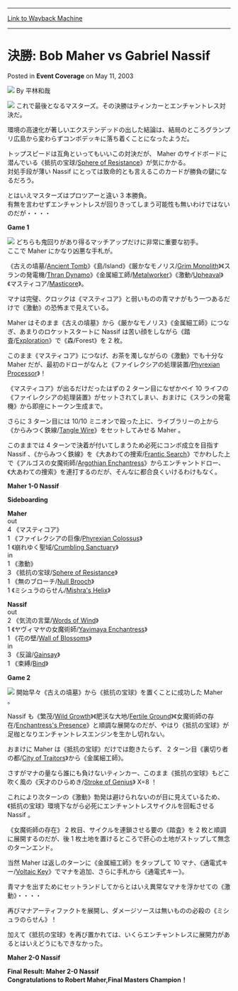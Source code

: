 
---
[Link to Wayback Machine](https://web.archive.org/web/20211020180744/https://magic.wizards.com/en/articles/archive/event-coverage/%E6%B1%BA%E5%8B%9D-bob-maher-vs-gabriel-nassif-2003-05-11)

[_metadata_:author]:- "平林和哉"
[_metadata_:description]:- "これで最後となるマスターズ。その決勝はティンカーとエンチャントレス対決だ。 環境の高速化が著しいエクステンデッドの出した結論は、結局のところグランプリ広島から変わらずコンボデッキに落ち着くことになったようだ。 トップスピードは互角といってもいいこの対決だが、 Maher のサイドボードに潜んでいる《抵抗の宝球/Sphere of Resistance》が気にかかる。 対処手段が薄い Nassif にとっては致命的とも言えるこのカードが勝負の鍵になるだろう。 とはいえマスターズはプロツアーと違い 3 本勝負。 有無を言わせずエンチャントレスが回りきってしまう可能性も無いわけではないのだが・・・・Game 1 どちらも鬼回りがあり得るマッチアップだけに非常に重要な初手。 ここで Maher にかなり凶悪な手札が。 《古えの墳墓/Ancient"
[_metadata_:generator]:- "Drupal 7 (http://drupal.org)"
[_metadata_:node]:- "792691"
[_metadata_:publish_date]:- "2003-05-11"
[_metadata_:source]:- "div-main-content"
[_metadata_:title]:- "決勝: Bob Maher vs Gabriel Nassif"
[_metadata_:wayback_capture_timestamp]:- "2021-10-20 18:07:44"
[_metadata_:wayback_raw_url]:- "https://web.archive.org/web/20211020180744id_/https://magic.wizards.com/en/articles/archive/event-coverage/%E6%B1%BA%E5%8B%9D-bob-maher-vs-gabriel-nassif-2003-05-11"
[_metadata_:wayback_url]:- "https://magic.wizards.com/en/articles/archive/event-coverage/%E6%B1%BA%E5%8B%9D-bob-maher-vs-gabriel-nassif-2003-05-11"
---


決勝: Bob Maher vs Gabriel Nassif
===============================



 Posted in **Event Coverage**
 on May 11, 2003 






![](https://media.magic.wizards.com/styles/auth_small/public/generic-avatar-150_142.png)
By 平林和哉











![](https://media.magic.wizards.com/image_legacy_migration/sideboard/images/ptyok03/a358.jpg) これで最後となるマスターズ。その決勝はティンカーとエンチャントレス対決だ。

 環境の高速化が著しいエクステンデッドの出した結論は、結局のところグランプリ広島から変わらずコンボデッキに落ち着くことになったようだ。

 トップスピードは互角といってもいいこの対決だが、 Maher のサイドボードに潜んでいる《抵抗の宝球/[Sphere of Resistance](https://gatherer.wizards.com/Pages/Card/Details.aspx?name=Sphere+of+Resistance)》が気にかかる。  
 対処手段が薄い Nassif にとっては致命的とも言えるこのカードが勝負の鍵になるだろう。

 とはいえマスターズはプロツアーと違い 3 本勝負。  
 有無を言わせずエンチャントレスが回りきってしまう可能性も無いわけではないのだが・・・・

**Game 1**

![](https://media.magic.wizards.com/image_legacy_migration/sideboard/images/ptyok03/a357.jpg) どちらも鬼回りがあり得るマッチアップだけに非常に重要な初手。  
 ここで Maher にかなり凶悪な手札が。

 《古えの墳墓/[Ancient Tomb](https://gatherer.wizards.com/Pages/Card/Details.aspx?name=Ancient+Tomb)》《島/Island》《厳かなモノリス/[Grim Monolith](https://gatherer.wizards.com/Pages/Card/Details.aspx?name=Grim+Monolith)》《スランの発電機/[Thran Dynamo](https://gatherer.wizards.com/Pages/Card/Details.aspx?name=Thran+Dynamo)》《金属細工師/[Metalworker](https://gatherer.wizards.com/Pages/Card/Details.aspx?name=Metalworker)》《激動/[Upheaval](https://gatherer.wizards.com/Pages/Card/Details.aspx?name=Upheaval)》《マスティコア/[Masticore](https://gatherer.wizards.com/Pages/Card/Details.aspx?name=Masticore)》。

 マナは完璧、クロックは《マスティコア》と弱いものの青マナがもう一つあるだけで《激動》の恐怖まで見えている。

 Maher はそのまま《古えの墳墓》から《厳かなモノリス》《金属細工師》につなぎ、あまりのロケットスタートに Nassif は苦い顔をしながら《踏査/[Exploration](https://gatherer.wizards.com/Pages/Card/Details.aspx?name=Exploration)》で《森/Forest》を 2 枚。

 このまま《マスティコア》につなげ、お茶を濁しながらの《激動》でも十分な Maher だが、最初のドローがなんと《ファイレクシアの処理装置/[Phyrexian Processor](https://gatherer.wizards.com/Pages/Card/Details.aspx?name=Phyrexian+Processor)》！

 《マスティコア》が出るだけだったはずの 2 ターン目になぜかペイ 10 ライフの《ファイレクシアの処理装置》がセットされてしまい、おまけに《スランの発電機》から即座にトークン生成まで。

 さらに 3 ターン目には 10/10 ミニオンで殴った上に、ライブラリーの上から《からみつく鉄線/[Tangle Wire](https://gatherer.wizards.com/Pages/Card/Details.aspx?name=Tangle+Wire)》をセットしてみせる Maher 。

 このままでは 4 ターンで決着が付いてしまうため必死にコンボ成立を目指す Nassif 、《からみつく鉄線》を《大あわての捜索/[Frantic Search](https://gatherer.wizards.com/Pages/Card/Details.aspx?name=Frantic+Search)》でかわした上で《アルゴスの女魔術師/[Argothian Enchantress](https://gatherer.wizards.com/Pages/Card/Details.aspx?name=Argothian+Enchantress)》からエンチャントドロー、《大あわての捜索》を連打するのだが、そんなに都合良くいけるわけもなく。

**Maher 1-0 Nassif**

**Sideboarding**

**Maher**  
 out  
 4 《マスティコア》  
 1 《ファイレクシアの巨像/[Phyrexian Colossus](https://gatherer.wizards.com/Pages/Card/Details.aspx?name=Phyrexian+Colossus)》  
 1 《崩れゆく聖域/[Crumbling Sanctuary](https://gatherer.wizards.com/Pages/Card/Details.aspx?name=Crumbling+Sanctuary)》  
 in  
 1 《激動》  
 3 《抵抗の宝球/[Sphere of Resistance](https://gatherer.wizards.com/Pages/Card/Details.aspx?name=Sphere+of+Resistance)》  
 1 《無のブローチ/[Null Brooch](https://gatherer.wizards.com/Pages/Card/Details.aspx?name=Null+Brooch)》  
 1 《ミシュラのらせん/[Mishra's Helix](https://gatherer.wizards.com/Pages/Card/Details.aspx?name=Mishra%27s+Helix)》

**Nassif**  
 out  
 2 《気流の言葉/[Words of Wind](https://gatherer.wizards.com/Pages/Card/Details.aspx?name=Words+of+Wind)》  
 1 《ヤヴィマヤの女魔術師/[Yavimaya Enchantress](https://gatherer.wizards.com/Pages/Card/Details.aspx?name=Yavimaya+Enchantress)》  
 1 《花の壁/[Wall of Blossoms](https://gatherer.wizards.com/Pages/Card/Details.aspx?name=Wall+of+Blossoms)》  
 in  
 3 《反論/[Gainsay](https://gatherer.wizards.com/Pages/Card/Details.aspx?name=Gainsay)》  
 1 《束縛/[Bind](https://gatherer.wizards.com/Pages/Card/Details.aspx?name=Bind)》

**Game 2**

![](https://media.magic.wizards.com/image_legacy_migration/sideboard/images/ptyok03/a354.jpg) 開始早々《古えの墳墓》から《抵抗の宝球》を置くことに成功した Maher 。

 Nassif も《繁茂/[Wild Growth](https://gatherer.wizards.com/Pages/Card/Details.aspx?name=Wild+Growth)》《肥沃な大地/[Fertile Ground](https://gatherer.wizards.com/Pages/Card/Details.aspx?name=Fertile+Ground)》《女魔術師の存在/[Enchantress's Presence](https://gatherer.wizards.com/Pages/Card/Details.aspx?name=Enchantress%27s+Presence)》と順調な展開なのだが、やはり《抵抗の宝球》が足枷となりエンチャントレスエンジンを生かし切れない。

 おまけに Maher は《抵抗の宝球》だけでは飽きたらず、 2 ターン目《裏切り者の都/[City of Traitors](https://gatherer.wizards.com/Pages/Card/Details.aspx?name=City+of+Traitors)》から《金属細工師》。

 さすがマナの量なら誰にも負けないティンカー、このまま《抵抗の宝球》もどこ吹く風の《天才のひらめき/[Stroke of Genius](https://gatherer.wizards.com/Pages/Card/Details.aspx?name=Stroke+of+Genius)》 X=8 ！ 

 これにより次ターンの《激動》勃発は避けられないのが目に見えているため、《抵抗の宝球》環境下ながら必死にエンチャントレスサイクルを回転させる Nassif 。

 《女魔術師の存在》 2 枚目、サイクルを連鎖させる要の《踏査》を 2 枚と順調に展開するのだが、後 1 枚土地を置けるところで肝心の土地がストップして無念のターンエンド。

 当然 Maher は返しのターンに《金属細工師》をタップして 10 マナ、《通電式キー/[Voltaic Key](https://gatherer.wizards.com/Pages/Card/Details.aspx?name=Voltaic+Key)》でマナを追加、さらに手札から《通電式キー》。

 青マナを出すためにセットランドしてからとはいえ異常なマナを浮かせての《激動》・・・・

 再びマナアーティファクトを展開し、ダメージソースは無いものの必殺の《ミシュラのらせん》！

 加えて《抵抗の宝球》を再び置かれては、いくらエンチャントレスに展開力があるとはいえどうにもできなかった。

**Maher 2-0 Nassif**

**Final Result: Maher 2-0 Nassif**  
**Congratulations to Robert Maher,Final Masters Champion！**








